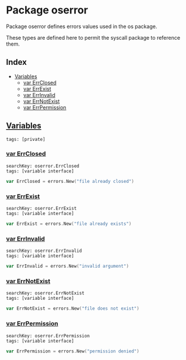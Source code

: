 # Package oserror

Package oserror defines errors values used in the os package. 

These types are defined here to permit the syscall package to reference them. 

## Index

* [Variables](#var)
    * [var ErrClosed](#ErrClosed)
    * [var ErrExist](#ErrExist)
    * [var ErrInvalid](#ErrInvalid)
    * [var ErrNotExist](#ErrNotExist)
    * [var ErrPermission](#ErrPermission)


## <a id="var" href="#var">Variables</a>

```
tags: [private]
```

### <a id="ErrClosed" href="#ErrClosed">var ErrClosed</a>

```
searchKey: oserror.ErrClosed
tags: [variable interface]
```

```Go
var ErrClosed = errors.New("file already closed")
```

### <a id="ErrExist" href="#ErrExist">var ErrExist</a>

```
searchKey: oserror.ErrExist
tags: [variable interface]
```

```Go
var ErrExist = errors.New("file already exists")
```

### <a id="ErrInvalid" href="#ErrInvalid">var ErrInvalid</a>

```
searchKey: oserror.ErrInvalid
tags: [variable interface]
```

```Go
var ErrInvalid = errors.New("invalid argument")
```

### <a id="ErrNotExist" href="#ErrNotExist">var ErrNotExist</a>

```
searchKey: oserror.ErrNotExist
tags: [variable interface]
```

```Go
var ErrNotExist = errors.New("file does not exist")
```

### <a id="ErrPermission" href="#ErrPermission">var ErrPermission</a>

```
searchKey: oserror.ErrPermission
tags: [variable interface]
```

```Go
var ErrPermission = errors.New("permission denied")
```

